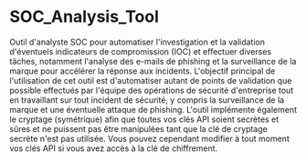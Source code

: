 # SOC_Analysis_Tool
Outil d'analyste SOC pour automatiser l'investigation et la validation d'éventuels indicateurs de
compromission (IOC) et effectuer diverses tâches, notamment l'analyse des e-mails de
phishing et la surveillance de la marque pour accélérer la réponse aux incidents.
L'objectif principal de l'utilisation de cet outil est d'automatiser autant de points de validation
que possible effectués par l'équipe des opérations de sécurité d'entreprise tout en travaillant
sur tout incident de sécurité, y compris la surveillance de la marque et une éventuelle attaque
de phishing.
L'outil implémente également le cryptage (symétrique) afin que toutes vos clés API soient
secrètes et sûres et ne puissent pas être manipulées tant que la clé de cryptage secrète n'est
pas utilisée. Vous pouvez cependant modifier à tout moment vos clés API si vous avez accès à
la clé de chiffrement.
